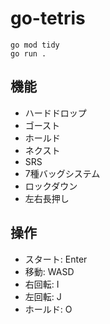 # go-tetris

```shell
go mod tidy
go run .
```

## 機能

- ハードドロップ
- ゴースト
- ホールド
- ネクスト
- SRS
- 7種バッグシステム
- ロックダウン
- 左右長押し

## 操作

- スタート: Enter
- 移動: WASD
- 右回転: I
- 左回転: J
- ホールド: O

